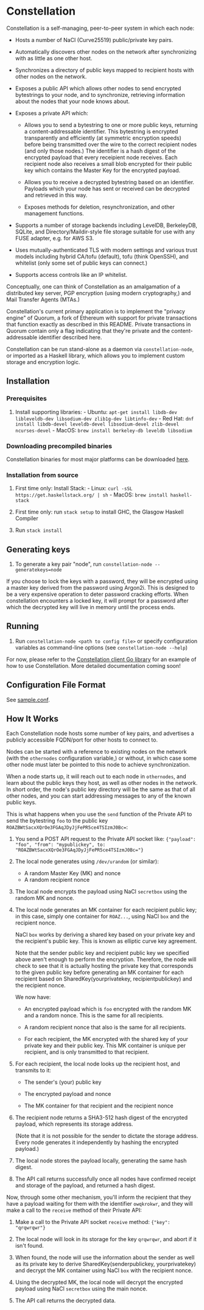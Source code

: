 # Constellation

Constellation is a self-managing, peer-to-peer system in which each
node:

  - Hosts a number of NaCl (Curve25519) public/private key pairs.

  - Automatically discovers other nodes on the network after
    synchronizing with as little as one other host.

  - Synchronizes a directory of public keys mapped to recipient hosts
    with other nodes on the network.

  - Exposes a public API which allows other nodes to send encrypted
    bytestrings to your node, and to synchronize, retrieving
    information about the nodes that your node knows about.

  - Exposes a private API which:

      - Allows you to send a bytestring to one or more  public keys,
        returning a content-addressable identifier. This bytestring is
        encrypted transparently and efficiently (at symmetric
        encryption speeds) before being transmitted over the wire to
        the correct recipient nodes (and only those nodes.) The
        identifier is a hash digest of the encrypted payload that
        every receipient node receives. Each recipient node also
        receives a small blob encrypted for their public key which
        contains the Master Key for the encrypted payload.

      - Allows you to receive a decrypted bytestring
        based on an identifier. Payloads which your node has sent or
        received can be decrypted and retrieved in this way.

      - Exposes methods for deletion, resynchronization, and other
        management functions.

  - Supports a number of storage backends including LevelDB,
    BerkeleyDB, SQLite, and Directory/Maildir-style file storage
    suitable for use with any FUSE adapter, e.g. for AWS S3.

  - Uses mutually-authenticated TLS with modern settings and various trust
    models including hybrid CA/tofu (default), tofu (think OpenSSH), and
    whitelist (only some set of public keys can connect.)

  - Supports access controls like an IP whitelist.

Conceptually, one can think of Constellation as an amalgamation of a
distributed key server, PGP encryption (using modern cryptography,)
and Mail Transfer Agents (MTAs.)

Constellation's current primary application is to implement the
"privacy engine" of Quorum, a fork of Ethereum with support for
private transactions that function exactly as described in this
README. Private transactions in Quorum contain only a flag indicating
that they're private and the content-addressable identifier described
here.

Constellation can be run stand-alone as a daemon via
`constellation-node`, or imported as a Haskell library, which allows
you to implement custom storage and encryption logic.

## Installation

### Prerequisites

  1. Install supporting libraries:
    - Ubuntu: `apt-get install libdb-dev libleveldb-dev libsodium-dev zlib1g-dev libtinfo-dev`
    - Red Hat: `dnf install libdb-devel leveldb-devel libsodium-devel zlib-devel ncurses-devel`
    - MacOS: `brew install berkeley-db leveldb libsodium`

### Downloading precompiled binaries

Constellation binaries for most major platforms can be downloaded [here](https://github.com/jpmorganchase/constellation/releases).

### Installation from source

  1. First time only: Install Stack:
    - Linux: `curl -sSL https://get.haskellstack.org/ | sh`
    - MacOS: `brew install haskell-stack`

  2. First time only: run `stack setup` to install GHC, the Glasgow
     Haskell Compiler

  3. Run `stack install`

## Generating keys

  1. To generate a key pair "node", run `constellation-node --generatekeys=node`

  If you choose to lock the keys with a password, they will be encrypted using
  a master key derived from the password using Argon2i. This is designed to be
  a very expensive operation to deter password cracking efforts. When
  constellation encounters a locked key, it will prompt for a password after
  which the decrypted key will live in memory until the process ends.

## Running

  1. Run `constellation-node <path to config file>` or specify configuration
     variables as command-line options (see `constellation-node --help`)

For now, please refer to the [Constellation client Go library](https://github.com/jpmorganchase/quorum/blob/master/private/constellation/node.go)
for an example of how to use Constellation. More detailed documentation coming soon!

## Configuration File Format

See [sample.conf](sample.conf).

## How It Works

Each Constellation node hosts some number of key pairs, and advertises
a publicly accessible FQDN/port for other hosts to connect to.

Nodes can be started with a reference to existing nodes on the network
(with the `othernodes` configuration variable,) or without, in which
case some other node must later be pointed to this node to achieve
synchronization.

When a node starts up, it will reach out to each node in `othernodes`,
and learn about the public keys they host, as well as other nodes in
the network. In short order, the node's public key directory will be
the same as that of all other nodes, and you can start addressing
messages to any of the known public keys.

This is what happens when you use the `send` function of the Private
API to send the bytestring `foo` to the public key
`ROAZBWtSacxXQrOe3FGAqJDyJjFePR5ce4TSIzmJ0Bc=`:

  1. You send a POST API request to the Private API socket like:
     `{"payload": "foo", "from": "mypublickey", to: "ROAZBWtSacxXQrOe3FGAqJDyJjFePR5ce4TSIzmJ0Bc="}`

  2. The local node generates using `/dev/urandom` (or similar):
       - A random Master Key (MK) and nonce
       - A random recipient nonce

  3. The local node encrypts the payload using NaCl `secretbox` using
     the random MK and nonce.

  4. The local node generates an MK container for each recipient
     public key; in this case, simply one container for `ROAZ...`,
     using NaCl `box` and the recipient nonce.

     NaCl `box` works by deriving a shared key based
     on your private key and the recipient's public key. This is known
     as elliptic curve key agreement.

     Note that the sender public key and recipient public key we
     specified above aren't enough to perform the
     encryption. Therefore, the node will check to see that it is
     actually hosting the private key that corresponds to the given
     public key before generating an MK container for each recipient
     based on SharedKey(yourprivatekey, recipientpublickey) and the
     recipient nonce.

     We now have:

       - An encrypted payload which is `foo` encrypted with the random
         MK and a random nonce. This is the same for all recipients.

       - A random recipient nonce that also is the same for all
         recipients.

       - For each recipient, the MK encrypted with the
         shared key of your private key and their public key. This
         MK container is unique per recipient, and is only transmitted to
         that recipient.

  5. For each recipient, the local node looks up the recipient host,
     and transmits to it:

       - The sender's (your) public key

       - The encrypted payload and nonce

       - The MK container for that recipient and the recipient nonce

  6. The recipient node returns a SHA3-512 hash digest of the
     encrypted payload, which represents its storage address.

     (Note that it is not possible for the sender to dictate the
     storage address. Every node generates it independently by hashing
     the encrypted payload.)

  7. The local node stores the payload locally, generating the same
     hash digest.

  8. The API call returns successfully once all nodes have confirmed
     receipt and storage of the payload, and returned a hash digest.

Now, through some other mechanism, you'll inform the recipient that
they have a payload waiting for them with the identifier `owqkrokwr`,
and they will make a call to the `receive` method of their Private
API:

  1. Make a call to the Private API socket `receive` method:
     `{"key": "qrqwrqwr"}`

  2. The local node will look in its storage for the key `qrqwrqwr`,
     and abort if it isn't found.

  3. When found, the node will use the information about the sender as
     well as its private key to derive SharedKey(senderpublickey,
     yourprivatekey) and decrypt the MK container using NaCl `box`
     with the recipient nonce.

  4. Using the decrypted MK, the local node will decrypt the encrypted
     payload using NaCl `secretbox` using the main nonce.

  5. The API call returns the decrypted data.
